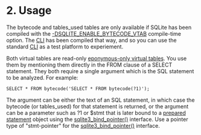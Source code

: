 # 2\. Usage



The bytecode and tables\_used tables are only available if SQLite has
been compiled with the [\-DSQLITE\_ENABLE\_BYTECODE\_VTAB](compile.html#enable_bytecode_vtab) compile\-time option.
The [CLI](cli.html) has been compiled that way, and so you can use the standard
[CLI](cli.html) as a test platform to experiement.




Both virtual tables are read\-only [eponymous\-only virtual tables](vtab.html#epoonlyvtab). You use them
by mentioning them directly in the FROM clause of a SELECT statement.
They both require a single argument which is the SQL statement to be
analyzed. For example:




```
SELECT * FROM bytecode('SELECT * FROM bytecode(?1)');

```


The argument can be either the text of an SQL statement, in which case
the bytecode (or tables\_used) for that statement is returned, or the
argument can be a parameter such as ?1 or $stmt that is later bound
to a [prepared statement](c3ref/stmt.html) object using the
[sqlite3\_bind\_pointer()](c3ref/bind_blob.html) interface. Use a pointer type of
"stmt\-pointer" for the [sqlite3\_bind\_pointer()](c3ref/bind_blob.html) interface.



